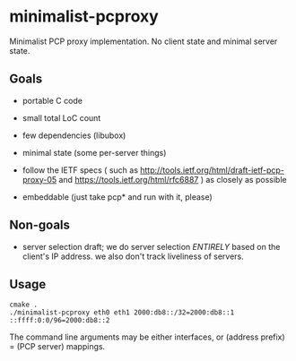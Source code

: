 minimalist-pcproxy
==================

Minimalist PCP proxy implementation. No client state and minimal server state.

Goals
-----

- portable C code

- small total LoC count 

- few dependencies (libubox)

- minimal state (some per-server things)

- follow the IETF specs ( such as
  http://tools.ietf.org/html/draft-ietf-pcp-proxy-05 and
  https://tools.ietf.org/html/rfc6887 ) as closely as possible

- embeddable (just take pcp* and run with it, please)

Non-goals
---------

- server selection draft; we do server selection *ENTIRELY* based on the
  client's IP address. we also don't track liveliness of servers.

Usage
-----

	cmake .
	./minimalist-pcproxy eth0 eth1 2000:db8::/32=2000:db8::1 ::ffff:0:0/96=2000:db8::2

The command line arguments may be either interfaces, or (address prefix) =
(PCP server) mappings.
